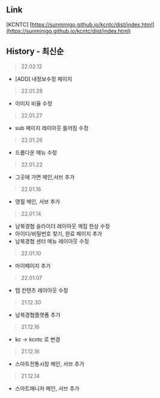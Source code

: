 ## Link
[KCNTC] [https://sunminigo.github.io/kcntc/dist/index.html](https://sunminigo.github.io/kcntc/dist/index.html)

## History - 최신순
> 22.02.12
- [ADD] 내정보수정 페이지

> 22.01.28
- 이미지 비율 수정

> 22.01.27
- sub 페이지 레이아웃 틀어짐 수정

> 22.01.26
- 드롭다운 메뉴 수정

> 22.01.22
- 그곳에 가면 메인,서브 추가

> 22.01.16
- 영월 메인, 서브 추가

> 22.01.14
- 남북경협 슬라이더 레이아웃 깨짐 현상 수정
- 아이디/비밀번호 찾기, 완료 페이지 추가
- 남북경협 센터 메뉴 레이아웃 수정

> 22.01.10
- 마이페이지 추가

> 22.01.07
-  탭 컨텐츠 레이아웃 수정

> 21.12.30
- 남북경협플랫폼 추가

> 21.12.16
- kc -> kcntc 로 변경
 
> 21.12.16
- 스마트전통시장 메인, 서브 추가

> 21.12.14
- 스마트매니저 메인, 서브 추가